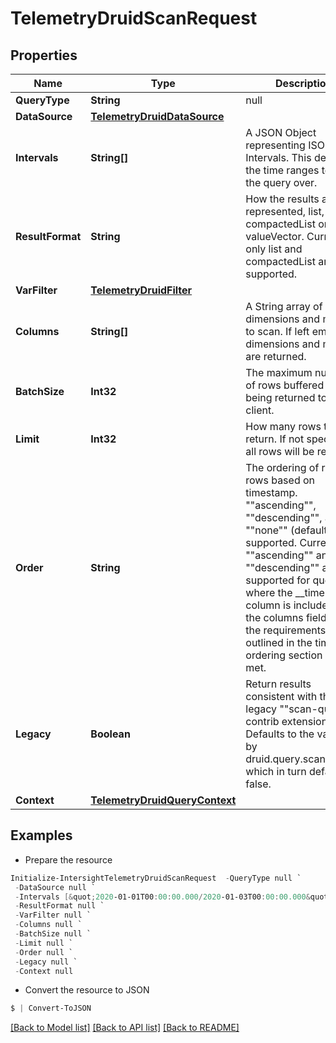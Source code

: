 # TelemetryDruidScanRequest
## Properties

Name | Type | Description | Notes
------------ | ------------- | ------------- | -------------
**QueryType** | **String** | null | 
**DataSource** | [**TelemetryDruidDataSource**](TelemetryDruidDataSource.md) |  | 
**Intervals** | **String[]** | A JSON Object representing ISO-8601 Intervals. This defines the time ranges to run the query over. | 
**ResultFormat** | **String** | How the results are represented, list, compactedList or valueVector. Currently only list and compactedList are supported. | [optional] [default to "list"]
**VarFilter** | [**TelemetryDruidFilter**](TelemetryDruidFilter.md) |  | [optional] 
**Columns** | **String[]** | A String array of dimensions and metrics to scan. If left empty, all dimensions and metrics are returned. | [optional] 
**BatchSize** | **Int32** | The maximum number of rows buffered before being returned to the client. | [optional] [default to 20480]
**Limit** | **Int32** | How many rows to return. If not specified, all rows will be returned. | [optional] 
**Order** | **String** | The ordering of returned rows based on timestamp. &quot;&quot;ascending&quot;&quot;, &quot;&quot;descending&quot;&quot;, and &quot;&quot;none&quot;&quot; (default) are supported. Currently, &quot;&quot;ascending&quot;&quot; and &quot;&quot;descending&quot;&quot; are only supported for queries where the __time column is included in the columns field and the requirements outlined in the time ordering section are met. | [optional] [default to "none"]
**Legacy** | **Boolean** | Return results consistent with the legacy &quot;&quot;scan-query&quot;&quot; contrib extension. Defaults to the value set by druid.query.scan.legacy, which in turn defaults to false. | [optional] [default to $false]
**Context** | [**TelemetryDruidQueryContext**](TelemetryDruidQueryContext.md) |  | [optional] 

## Examples

- Prepare the resource
```powershell
Initialize-IntersightTelemetryDruidScanRequest  -QueryType null `
 -DataSource null `
 -Intervals [&quot;2020-01-01T00:00:00.000/2020-01-03T00:00:00.000&quot;] `
 -ResultFormat null `
 -VarFilter null `
 -Columns null `
 -BatchSize null `
 -Limit null `
 -Order null `
 -Legacy null `
 -Context null
```

- Convert the resource to JSON
```powershell
$ | Convert-ToJSON
```

[[Back to Model list]](../README.md#documentation-for-models) [[Back to API list]](../README.md#documentation-for-api-endpoints) [[Back to README]](../README.md)

